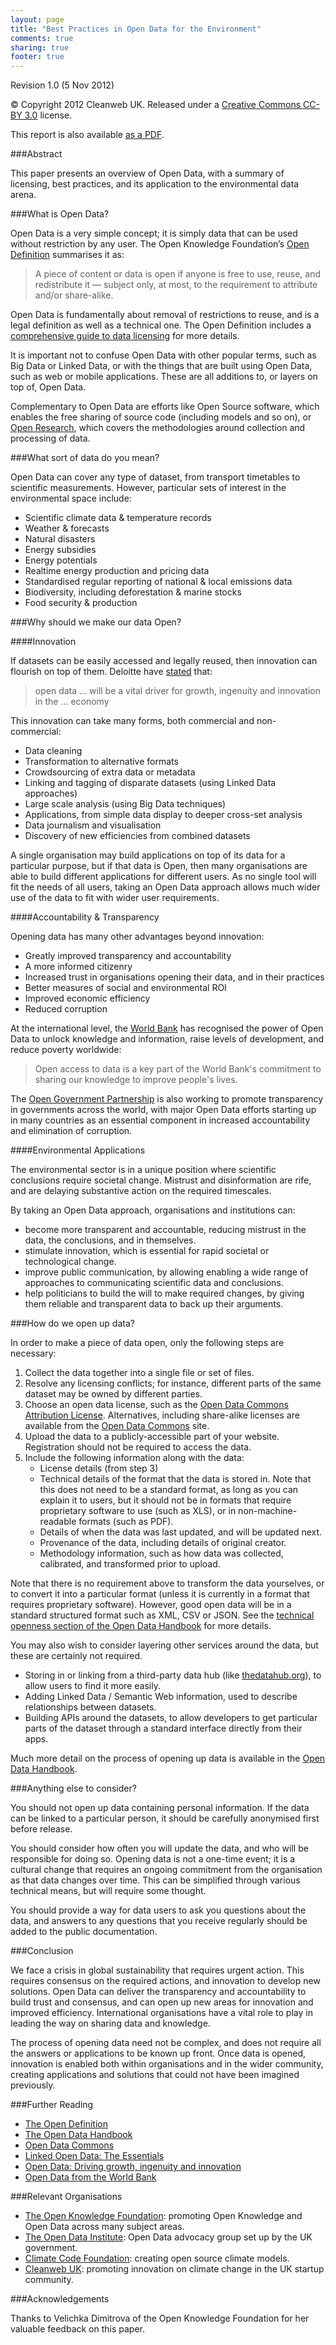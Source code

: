 ```yaml
---
layout: page
title: "Best Practices in Open Data for the Environment"
comments: true
sharing: true
footer: true
---
```


Revision 1.0 (5 Nov 2012)

© Copyright 2012 Cleanweb UK. Released under a [Creative Commons CC-BY 3.0](https://creativecommons.org/licenses/by/3.0/) license.

This report is also available [as a PDF](/publications/downloads/BestPracticesinOpenDatafortheEnvironment.pdf).

###Abstract

This paper presents an overview of Open Data, with a summary of licensing, best practices, and its application to the environmental data arena.

###What is Open Data?

Open Data is a very simple concept; it is simply data that can be used without restriction by any user. The Open Knowledge Foundation’s [Open Definition](http://opendefinition.org/) summarises it as:

> A piece of content or data is open if anyone is free to use, reuse, and redistribute it — subject only, at most, to the requirement to attribute and/or share-alike.

Open Data is fundamentally about removal of restrictions to reuse, and is a legal definition as well as a technical one. The Open Definition includes a [comprehensive guide to data licensing](http://opendefinition.org/guide/data/) for more details.

It is important not to confuse Open Data with other popular terms, such as Big Data or Linked Data, or with the things that are built using Open Data, such as web or mobile applications. These are all additions to, or layers on top of, Open Data. 

Complementary to Open Data are efforts like Open Source software, which enables the free sharing of source code (including models and so on), or [Open Research](http://en.wikipedia.org/wiki/Open_research), which covers the methodologies around collection and processing of data.

###What sort of data do you mean?

Open Data can cover any type of dataset, from transport timetables to scientific measurements. However, particular sets of interest in the environmental space include:

* Scientific climate data & temperature records
* Weather & forecasts
* Natural disasters
* Energy subsidies
* Energy potentials
* Realtime energy production and pricing data
* Standardised regular reporting of national & local emissions data
* Biodiversity, including deforestation & marine stocks
* Food security & production

###Why should we make our data Open?

####Innovation

If datasets can be easily accessed and legally reused, then innovation can flourish on top of them. Deloitte have [stated](http://www.deloitte.com/assets/Dcom-UnitedKingdom/Local%20Assets/Documents/Market%20insights/Deloitte%20Analytics/uk-insights-deloitte-analytics-open-data-june-2012.pdf) that:

> open data … will be a vital driver for growth, ingenuity and innovation in the … economy

This innovation can take many forms, both commercial and non-commercial:

* Data cleaning
* Transformation to alternative formats
* Crowdsourcing of extra data or metadata
* Linking and tagging of disparate datasets (using Linked Data approaches)
* Large scale analysis (using Big Data techniques)
* Applications, from simple data display to deeper cross-set analysis
* Data journalism and visualisation
* Discovery of new efficiencies from combined datasets

A single organisation may build applications on top of its data for a particular purpose, but if that data is Open, then many organisations are able to build different applications for different users. As no single tool will fit the needs of all users, taking an Open Data approach allows much wider use of the data to fit with wider user requirements.

####Accountability & Transparency

Opening data has many other advantages beyond innovation:

* Greatly improved transparency and accountability
* A more informed citizenry
* Increased trust in organisations opening their data, and in their practices
* Better measures of social and environmental ROI
* Improved economic efficiency
* Reduced corruption

At the international level, the [World Bank](http://data.worldbank.org) has recognised the power of Open Data to unlock knowledge and information, raise levels of development, and reduce poverty worldwide:

> Open access to data is a key part of the World Bank's commitment to sharing our knowledge to improve people's lives.

The [Open Government Partnership](http://www.opengovpartnership.org/) is also working to promote transparency in governments across the world, with major Open Data efforts starting up in many countries as an essential component in increased accountability and elimination of corruption.

####Environmental Applications

The environmental sector is in a unique position where scientific conclusions require societal change. Mistrust and disinformation are rife, and are delaying substantive action on the required timescales.

By taking an Open Data approach, organisations and institutions can:

* become more transparent and accountable, reducing mistrust in the data, the conclusions, and in themselves.
* stimulate innovation, which is essential for rapid societal or technological change.
* improve public communication, by allowing enabling a wide range of approaches to communicating scientific data and conclusions.
* help politicians to build the will to make required changes, by giving them reliable and transparent data to back up their arguments.

###How do we open up data?

In order to make a piece of data open, only the following steps are necessary:

1. Collect the data together into a single file or set of files.
2. Resolve any licensing conflicts; for instance, different parts of the same dataset may be owned by different parties.
3. Choose an open data license, such as the [Open Data Commons Attribution License](http://opendatacommons.org/licenses/by/). Alternatives, including share-alike licenses are available from the [Open Data Commons](http://opendatacommons.org/) site.
4. Upload the data to a publicly-accessible part of your website. Registration should not be required to access the data.
5. Include the following information along with the data:
    * License details (from step 3)
    * Technical details of the format that the data is stored in. Note that this does not need to be a standard format, as long as you can explain it to users, but it should not be in formats that require proprietary software to use (such as XLS), or in non-machine-readable formats (such as PDF).
    * Details of when the data was last updated, and will be updated next.
    * Provenance of the data, including details of original creator.
    * Methodology information, such as how data was collected, calibrated, and transformed prior to upload.

Note that there is no requirement above to transform the data yourselves, or to convert it into a particular format (unless it is currently in a format that requires proprietary software). However, good open data will be in a standard structured format such as XML, CSV or JSON. See the [technical openness section of the Open Data Handbook](http://opendatahandbook.org/en/how-to-open-up-data/make-data-available.html) for more details.

You may also wish to consider layering other services around the data, but these are certainly not required.

* Storing in or linking from a third-party data hub (like [thedatahub.org](http://thedatahub.org)), to allow users to find it more easily.
* Adding Linked Data / Semantic Web information, used to describe relationships between datasets.
* Building APIs around the datasets, to allow developers to get particular parts of the dataset through a standard interface directly from their apps.

Much more detail on the process of opening up data is available in the [Open Data Handbook](http://opendatahandbook.org/en/how-to-open-up-data/index.html).

###Anything else to consider?

You should not open up data containing personal information. If the data can be linked to a particular person, it should be carefully anonymised first before release.

You should consider how often you will update the data, and who will be responsible for doing so. Opening data is not a one-time event; it is a cultural change that requires an ongoing commitment from the organisation as that data changes over time. This can be simplified through various technical means, but will require some thought.

You should provide a way for data users to ask you questions about the data, and answers to any questions that you receive regularly should be added to the public documentation.

###Conclusion

We face a crisis in global sustainability that requires urgent action. This requires consensus on the required actions, and innovation to develop new solutions. Open Data can deliver the transparency and accountability to build trust and consensus, and can open up new areas for innovation and improved efficiency. International organisations have a vital role to play in leading the way on sharing data and knowledge.

The process of opening data need not be complex, and does not require all the answers or applications to be known up front. Once data is opened, innovation is enabled both within organisations and in the wider community, creating applications and solutions that could not have been imagined previously.

###Further Reading

* [The Open Definition](http://opendefinition.org)
* [The Open Data Handbook](http://opendatahandbook.org/)
* [Open Data Commons](http://opendatacommons.org/)
* [Linked Open Data: The Essentials](http://www.semantic-web.at/LOD-TheEssentials.pdf)
* [Open Data: Driving growth, ingenuity and innovation](http://www.deloitte.com/assets/Dcom-UnitedKingdom/Local%20Assets/Documents/Market%20insights/Deloitte%20Analytics/uk-insights-deloitte-analytics-open-data-june-2012.pdf)
* [Open Data from the World Bank](http://data.worldbank.org/)

###Relevant Organisations

* [The Open Knowledge Foundation](http://okfn.org/): promoting Open Knowledge and Open Data across many subject areas.
* [The Open Data Institute](http://theodi.org/): Open Data advocacy group set up by the UK government.
* [Climate Code Foundation](http://climatecode.org/): creating open source climate models.
* [Cleanweb UK](http://cleanweb.org.uk): promoting innovation on climate change in the UK startup community.

###Acknowledgements

Thanks to Velichka Dimitrova of the Open Knowledge Foundation for her valuable feedback on this paper.